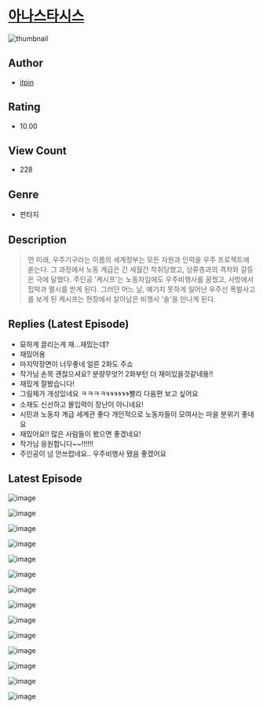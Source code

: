 # [아나스타시스](https://comic.naver.com/challenge/list?titleId=810672)
![thumbnail](https://image-comic.pstatic.net/user_contents_data/challenge_comic/2023/05/24/367013/upload_3978707277744124004_480x623.jpeg)

## Author
- [itpin](https://comic.naver.com/artistTitle?id=367013)

## Rating
- 10.00

## View Count
- 228

## Genre
- 판타지

## Description
> 먼 미래, 우주기구라는 이름의 세계정부는 모든 자원과 인력을 우주 프로젝트에 쏟는다. 그 과정에서 노동 계급은 긴 세월간 착취당했고, 상류층과의 격차와 갈등은 극에 달했다. 주인공 '케시프'는 노동자임에도 우주비행사를 꿈꿨고, 사방에서 핍박과 멸시를 받게 된다. 그러던 어느 날, 예기치 못하게 일어난 우주선 폭발사고를 보게 된 케시프는 현장에서 살아남은 비행사 '솔'을 만나게 된다.

## Replies (Latest Episode)
- 묘하게 끌리는게 재...재밌는데?
- 재밌어용
- 마지막장면이 너무좋네 얼른 2화도 주쇼
- 작가님 손목 괜찮으셔요? 분량무엇?! 2화부턴 더 재미있을것같네용!!
- 재밌게 잘봤습니다!
- 그림체가 개성있네요 ㅋㅋㅋㅋᱍᱍᱍᱍᱍᱍ빨리 다음편 보고 싶어요
- 소재도 신선하고 몰입력이 장난이 아니네요!
- 시민과 노동자 계급 세계관 좋다 개인적으로 노동자들이 모여사는 마을 분위기 좋네요
- 재밌어요!! 많은 사람들이 봤으면 좋겠네요!
- 작가님 응원합니다~~!!!!!!
- 주인공이 넘 안쓰럽네요.. 우주비행사 됐음 좋겠어요

## Latest Episode
![image](https://image-comic.pstatic.net/user_contents_data/challenge_comic/2023/05/24/367013/upload_3977635476543988787.jpeg)

![image](https://image-comic.pstatic.net/user_contents_data/challenge_comic/2023/05/24/367013/upload_3689404903575336496.jpeg)

![image](https://image-comic.pstatic.net/user_contents_data/challenge_comic/2023/05/24/367013/upload_4051378411450491236.jpeg)

![image](https://image-comic.pstatic.net/user_contents_data/challenge_comic/2023/05/24/367013/upload_3630241282379572577.jpeg)

![image](https://image-comic.pstatic.net/user_contents_data/challenge_comic/2023/05/24/367013/upload_7148401603297699429.jpeg)

![image](https://image-comic.pstatic.net/user_contents_data/challenge_comic/2023/05/24/367013/upload_7306637620798513974.jpeg)

![image](https://image-comic.pstatic.net/user_contents_data/challenge_comic/2023/05/24/367013/upload_7148167196884219189.jpeg)

![image](https://image-comic.pstatic.net/user_contents_data/challenge_comic/2023/05/24/367013/upload_3906644418042672484.jpeg)

![image](https://image-comic.pstatic.net/user_contents_data/challenge_comic/2023/05/24/367013/upload_7233736722887292727.jpeg)

![image](https://image-comic.pstatic.net/user_contents_data/challenge_comic/2023/05/24/367013/upload_7234526150724642356.jpeg)

![image](https://image-comic.pstatic.net/user_contents_data/challenge_comic/2023/05/24/367013/upload_4062590139960997428.jpeg)

![image](https://image-comic.pstatic.net/user_contents_data/challenge_comic/2023/05/24/367013/upload_7075828139862536803.jpeg)

![image](https://image-comic.pstatic.net/user_contents_data/challenge_comic/2023/05/24/367013/upload_3486687936125363810.jpeg)

![image](https://image-comic.pstatic.net/user_contents_data/challenge_comic/2023/05/24/367013/upload_3703474232067961398.jpeg)
